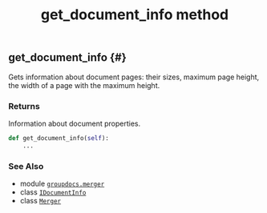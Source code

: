 ﻿---
title: get_document_info method
second_title: GroupDocs.Merger for Python via .NET API References
description: 
type: docs
url: /python-net/groupdocs.merger/merger/get_document_info/
is_root: false
weight: 80
---

## get_document_info {#}

Gets information about document pages: their sizes, maximum page height, the width of a page with the maximum height.


### Returns 


Information about document properties.


```python
def get_document_info(self):
    ...
```





### See Also
* module [`groupdocs.merger`](../../)
* class [`IDocumentInfo`](/merger/python-net/groupdocs.merger.domain.result/idocumentinfo)
* class [`Merger`](/merger/python-net/groupdocs.merger/merger)
